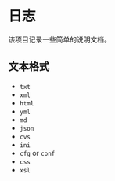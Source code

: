 # 日志

[//]: # (__author__ = "Wenger Binning")

该项目记录一些简单的说明文档。

## 文本格式

* `txt`
* `xml`
* `html`
* `yml`
* `md`
* `json`
* `cvs`
* `ini`
* `cfg` or `conf`
* `css`
* `xsl`
